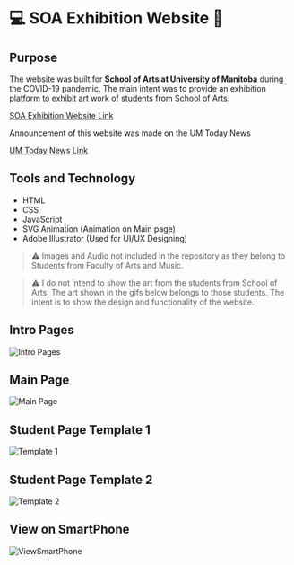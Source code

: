 # 💻 SOA Exhibition Website 🎨

## Purpose

The website was built for **School of Arts at University of Manitoba** during the COVID-19 pandemic. The main intent was to provide an exhibition platform to exhibit art work of students from School of Arts.

[SOA Exhibition Website Link](https://soaexhibitions.ca/)

Announcement of this website was made on the UM Today News

[UM Today News Link](https://news.umanitoba.ca/now-live-2021-bfa-honours-exhibition-website/)

## Tools and Technology

- HTML
- CSS
- JavaScript
- SVG Animation (Animation on Main page)
- Adobe Illustrator (Used for UI/UX Designing)

> ⚠️ Images and Audio not included in the repository as they belong to Students from Faculty of Arts and Music.

> ⚠️ I do not intend to show the art from the students from School of Arts. The art shown in the gifs below belongs to those students. The intent is to show the design and functionality of the website.

## Intro Pages
![Intro Pages](./gifs/IntroPages.gif)

## Main Page
![Main Page](./gifs/MainPage.gif)

## Student Page Template 1
![Template 1](./gifs/Template1.gif)

## Student Page Template 2
![Template 2](./gifs/Template2.gif)

## View on SmartPhone
![ViewSmartPhone](./gifs/SmartPhone_View.gif)
